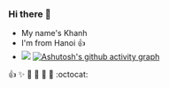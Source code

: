 ### Hi there 👋
- My name's Khanh
- I'm from Hanoi :+1:
- ![](https://komarev.com/ghpvc/?username=Khanhnq2647)
[![Ashutosh's github activity graph](https://activity-graph.herokuapp.com/graph?username=Khanhnq2647)](https://github.com/Khanhnq2647/github-readme-activity-graph)

:+1: :sparkles: :camel: :tada:
:rocket: :metal: :octocat:
<!--
**Khanhnq2647/Khanhnq2647** is a ✨ _special_ ✨ repository because its `README.md` (this file) appears on your GitHub profile.
